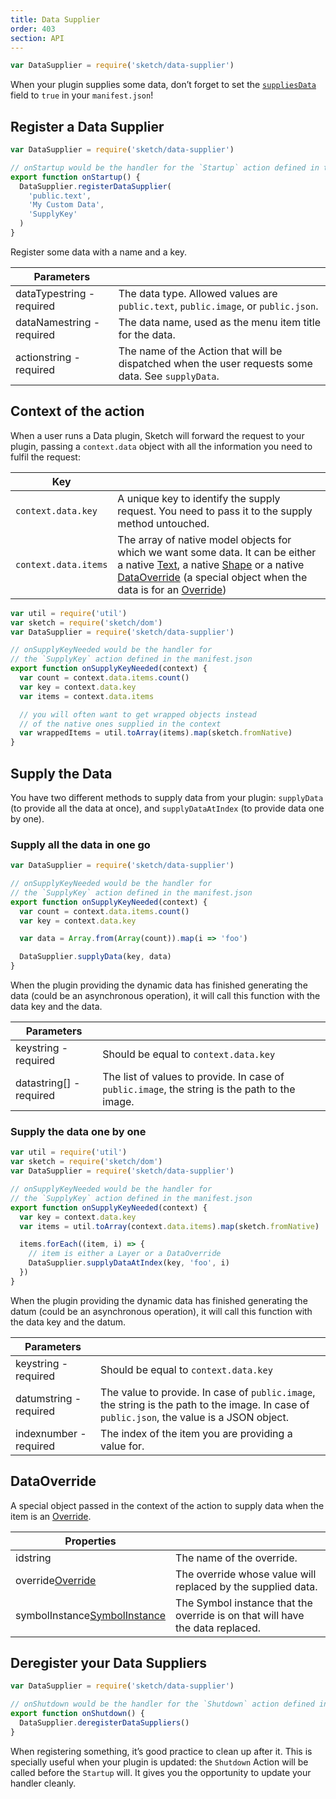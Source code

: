 ```yaml
---
title: Data Supplier
order: 403
section: API
---
```


```javascript
var DataSupplier = require('sketch/data-supplier')
```

When your plugin supplies some data, don’t forget to set the [`suppliesData`](/guides/plugin-bundles/#suppliesdata) field to `true` in your `manifest.json`!

## Register a Data Supplier

```javascript
var DataSupplier = require('sketch/data-supplier')

// onStartup would be the handler for the `Startup` action defined in the manifest.json
export function onStartup() {
  DataSupplier.registerDataSupplier(
    'public.text',
    'My Custom Data',
    'SupplyKey'
  )
}
```

Register some data with a name and a key.

| Parameters |  |
| --- | --- |
| dataType<span class="arg-type">string - required</span> | The data type. Allowed values are `public.text`, `public.image`, or `public.json`. |
| dataName<span class="arg-type">string - required</span> | The data name, used as the menu item title for the data. |
| action<span class="arg-type">string - required</span> | The name of the Action that will be dispatched when the user requests some data. See `supplyData`. |

## Context of the action

When a user runs a Data plugin, Sketch will forward the request to your plugin, passing a `context.data` object with all the information you need to fulfil the request:

| Key |  |
| --- | --- |
| `context.data.key` | A unique key to identify the supply request. You need to pass it to the supply method untouched. |
| `context.data.items` | The array of native model objects for which we want some data. It can be either a native [Text](#text), a native [Shape](#shape) or a native [DataOverride](#dataoverride) (a special object when the data is for an [Override](#override)) |

```javascript
var util = require('util')
var sketch = require('sketch/dom')
var DataSupplier = require('sketch/data-supplier')

// onSupplyKeyNeeded would be the handler for
// the `SupplyKey` action defined in the manifest.json
export function onSupplyKeyNeeded(context) {
  var count = context.data.items.count()
  var key = context.data.key
  var items = context.data.items

  // you will often want to get wrapped objects instead
  // of the native ones supplied in the context
  var wrappedItems = util.toArray(items).map(sketch.fromNative)
}
```

## Supply the Data

You have two different methods to supply data from your plugin: `supplyData` (to provide all the data at once), and `supplyDataAtIndex` (to provide data one by one).

### Supply all the data in one go

```javascript
var DataSupplier = require('sketch/data-supplier')

// onSupplyKeyNeeded would be the handler for
// the `SupplyKey` action defined in the manifest.json
export function onSupplyKeyNeeded(context) {
  var count = context.data.items.count()
  var key = context.data.key

  var data = Array.from(Array(count)).map(i => 'foo')

  DataSupplier.supplyData(key, data)
}
```

When the plugin providing the dynamic data has finished generating the data (could be an asynchronous operation), it will call this function with the data key and the data.

| Parameters |  |
| --- | --- |
| key<span class="arg-type">string - required</span> | Should be equal to `context.data.key` |
| data<span class="arg-type">string[] - required</span> | The list of values to provide. In case of `public.image`, the string is the path to the image. |

### Supply the data one by one

```javascript
var util = require('util')
var sketch = require('sketch/dom')
var DataSupplier = require('sketch/data-supplier')

// onSupplyKeyNeeded would be the handler for
// the `SupplyKey` action defined in the manifest.json
export function onSupplyKeyNeeded(context) {
  var key = context.data.key
  var items = util.toArray(context.data.items).map(sketch.fromNative)

  items.forEach((item, i) => {
    // item is either a Layer or a DataOverride
    DataSupplier.supplyDataAtIndex(key, 'foo', i)
  })
}
```

When the plugin providing the dynamic data has finished generating the datum (could be an asynchronous operation), it will call this function with the data key and the datum.

| Parameters |  |
| --- | --- |
| key<span class="arg-type">string - required</span> | Should be equal to `context.data.key` |
| datum<span class="arg-type">string - required</span> | The value to provide. In case of `public.image`, the string is the path to the image. In case of `public.json`, the value is a JSON object.|
| index<span class="arg-type">number - required</span> | The index of the item you are providing a value for. |

## DataOverride

A special object passed in the context of the action to supply data when the item is an [Override](#override).

| Properties |  |
| --- | --- |
| id<span class="arg-type">string</span> | The name of the override. |
| override<span class="arg-type">[Override](#override)</span> | The override whose value will replaced by the supplied data. |
| symbolInstance<span class="arg-type">[SymbolInstance](#symbolinstance)</span> | The Symbol instance that the override is on that will have the data replaced. |

## Deregister your Data Suppliers

```javascript
var DataSupplier = require('sketch/data-supplier')

// onShutdown would be the handler for the `Shutdown` action defined in the manifest.json
export function onShutdown() {
  DataSupplier.deregisterDataSuppliers()
}
```

When registering something, it’s good practice to clean up after it. This is specially useful when your plugin is updated: the `Shutdown` Action will be called before the `Startup` will. It gives you the opportunity to update your handler cleanly.
